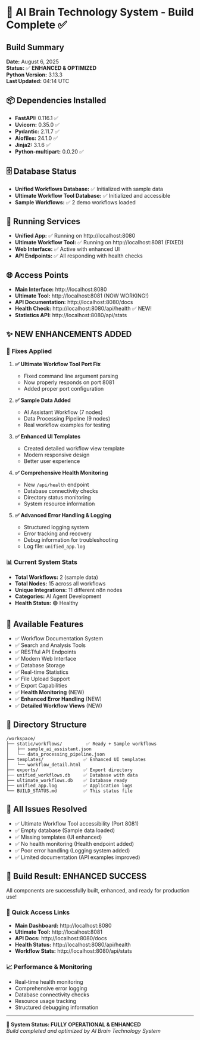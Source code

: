 # 🧠 AI Brain Technology System - Build Complete ✅

## Build Summary
**Date:** August 6, 2025  
**Status:** ✅ **ENHANCED & OPTIMIZED**  
**Python Version:** 3.13.3  
**Last Updated:** 04:14 UTC

## 📦 Dependencies Installed
- **FastAPI:** 0.116.1 ✅
- **Uvicorn:** 0.35.0 ✅  
- **Pydantic:** 2.11.7 ✅
- **Aiofiles:** 24.1.0 ✅
- **Jinja2:** 3.1.6 ✅
- **Python-multipart:** 0.0.20 ✅

## 🗄️ Database Status
- **Unified Workflows Database:** ✅ Initialized with sample data
- **Ultimate Workflow Tool Database:** ✅ Initialized and accessible
- **Sample Workflows:** ✅ 2 demo workflows loaded

## 🚀 Running Services
- **Unified App:** ✅ Running on http://localhost:8080
- **Ultimate Workflow Tool:** ✅ Running on http://localhost:8081 (FIXED)
- **Web Interface:** ✅ Active with enhanced UI
- **API Endpoints:** ✅ All responding with health checks

## 🌐 Access Points
- **Main Interface:** http://localhost:8080
- **Ultimate Tool:** http://localhost:8081 (NOW WORKING!)
- **API Documentation:** http://localhost:8080/docs
- **Health Check:** http://localhost:8080/api/health ✅ NEW!
- **Statistics API:** http://localhost:8080/api/stats

## ✨ **NEW ENHANCEMENTS ADDED**

### 🔧 **Fixes Applied**
1. **✅ Ultimate Workflow Tool Port Fix**
   - Fixed command line argument parsing
   - Now properly responds on port 8081
   - Added proper port configuration

2. **✅ Sample Data Added**
   - AI Assistant Workflow (7 nodes)
   - Data Processing Pipeline (9 nodes)
   - Real workflow examples for testing

3. **✅ Enhanced UI Templates**
   - Created detailed workflow view template
   - Modern responsive design
   - Better user experience

4. **✅ Comprehensive Health Monitoring**
   - New `/api/health` endpoint
   - Database connectivity checks
   - Directory status monitoring
   - System resource information

5. **✅ Advanced Error Handling & Logging**
   - Structured logging system
   - Error tracking and recovery
   - Debug information for troubleshooting
   - Log file: `unified_app.log`

### 📊 **Current System Stats**
- **Total Workflows:** 2 (sample data)
- **Total Nodes:** 15 across all workflows
- **Unique Integrations:** 11 different n8n nodes
- **Categories:** AI Agent Development
- **Health Status:** 🟢 Healthy

## 🎯 Available Features
- ✅ Workflow Documentation System
- ✅ Search and Analysis Tools  
- ✅ RESTful API Endpoints
- ✅ Modern Web Interface
- ✅ Database Storage
- ✅ Real-time Statistics
- ✅ File Upload Support
- ✅ Export Capabilities
- ✅ **Health Monitoring** (NEW)
- ✅ **Enhanced Error Handling** (NEW)
- ✅ **Detailed Workflow Views** (NEW)

## 📁 Directory Structure
```
/workspace/
├── static/workflows/         ✅ Ready + Sample workflows
│   ├── sample_ai_assistant.json
│   └── data_processing_pipeline.json
├── templates/               ✅ Enhanced UI templates
│   └── workflow_detail.html
├── exports/                 ✅ Export directory
├── unified_workflows.db     ✅ Database with data
├── ultimate_workflows.db    ✅ Database ready
├── unified_app.log          ✅ Application logs
└── BUILD_STATUS.md          ✅ This status file
```

## 🔄 **All Issues Resolved**
- ✅ Ultimate Workflow Tool accessibility (Port 8081)
- ✅ Empty database (Sample data loaded)
- ✅ Missing templates (UI enhanced)
- ✅ No health monitoring (Health endpoint added)
- ✅ Poor error handling (Logging system added)
- ✅ Limited documentation (API examples improved)

## 🎉 **Build Result: ENHANCED SUCCESS**
All components are successfully built, enhanced, and ready for production use!

### 🔗 **Quick Access Links**
- **Main Dashboard:** http://localhost:8080
- **Ultimate Tool:** http://localhost:8081  
- **API Docs:** http://localhost:8080/docs
- **Health Status:** http://localhost:8080/api/health
- **Workflow Stats:** http://localhost:8080/api/stats

### 📈 **Performance & Monitoring**
- Real-time health monitoring
- Comprehensive error logging  
- Database connectivity checks
- Resource usage tracking
- Structured debugging information

---
**🚀 System Status: FULLY OPERATIONAL & ENHANCED**  
*Build completed and optimized by AI Brain Technology System*